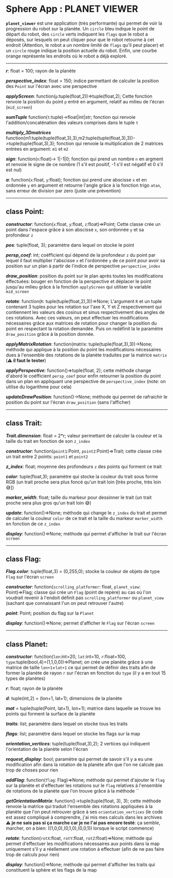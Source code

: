 # Sphere App : PLANET VIEWER
**`planet_viewer`** est une application (très performante) qui permet de voir la progression du robot sur la planète. Un `circle` bleu indique le point de départ du robot, des `circle` verts indiquent les `flags` que le robot a déposés, sur lesquels on peut cliquer pour que le robot retourne à cet endroit (Attention, le robot a un nombre limité de `flags` qu'il peut placer) et un `circle` rouge indique la position actuelle du robot. Enfin, une courbe orange représente les endroits où le robot a déjà exploré.

________________________

**_r_**: float = 100;
  rayon de la planète

**_perspective_index_**: float = 150;
  indice permettant de calculer la position des `Point` sur l'écran avec une perspective

**_applyScreen_**: function(`p`:tuple(float,2))=>tuple(float,2);
  Cette fonction renvoie la position du point `p` entré en argument, relatif au milieu de l'écran (`mid_screen`)

**_sumTuple_** function(`t`:tuple)->float|int|str;
  fonction qui renvoie l'addition/concaténation des valeurs comprises dans le tuple `t` 

**_multiply_3Dmatrices_** function(m1:tuple(tuple(float,3),3),m2:tuple(tuple(float,3),3))->tuple(tuple(float,3),3);
  fonction qui renvoie la multiplication de 2 matrices entrées en argument: `m1` et `m2`

**_sign_**: function(`n`:float)-> 1|-1|0;
  fonction qui prend un nombre `n` en argment et renvoie le signe de ce nombre (1 s'il est positif, -1 s'il est négatif et 0 s'il est nul)

**_a_**: function(`x`:float, `y`:float);
  fonction qui prend une abscisse `x` et en ordonnée `y` en argument et retourne l'angle grâce à la fonction trigo `atan`, sans erreur de division par zero (juste une prévention)

________________________

## class Point:

  **_constructor_**: function(`x`:float, `y`:float, `z`:float)=>Point;
    Cette classe crée un point dans l'espace grâce à son abscisse `x`, son ordonnée `y` et sa profondeur `z`
    
  **_pos_**: tuple(float, 3);
    paramètre dans lequel on stocke le point

  **_persp_coef_**: int;
    coéfficient qui dépend de la profondeur `z` du point par lequel il faut multiplier l'abscisse `x` et l'ordonnée `y` de ce point pour avoir sa position sur un plan à partir de l'indice de perspective `perspective_index`
  
  **_draw_position_**:
    position du point sur le plan après toutes les modifications éffectuées: bouger en fonction de la perspective et déplacer le point jusqu'au milieu grâce à la fonction `applyScreen` qui utiliser la variable `mid_screen`

  **_rotate_**: function(`R`: tuple(tuple(float,2),3))=>None;
    L'argument `R` et un tuple contenant 3 tuples pour les rotation sur l'axe X, Y et Z respectivement qui contiennent les valeurs des cosinus et sinus respectivement des angles de ces rotations. Avec ces valeurs, on peut effectuer les modifications nécessaires grâce aux matrices de rotation pour changer la position du point en respectant la rotation demandée. Puis on redéfinit la le paramètre `draw_position` grâce à la position donnée.

  **_applyMatrixRotation_**: function(matrix: tuple(tuple(float,3),3))->None;
    méthode qui applique à la position du point les modifications nécessaires dues à l'ensemble des rotations de la planète traduites par la matrice `matrix` (**⚠ il faut le tester**)
  
  **_applyPerspective_**: function()=>tuple(float, 2);
    cette méthode change d'abord le coéfficient `persp_coef` pour enfin retourner la position du point dans un plan en appliquant une perspective de `perspective_index` (note: on utilise du logarithme pour cela)

  **_updateDrawPosition_**: function()->None;
    méthode qui permet de rafraichir le position du point sur l'écran `draw_position` (sans l'afficher)

________________________

## class Trait:

  **_Trait.dimension_**: float = 2*r;
    valeur permettant de calculer la couleur et la taille du trait en fonction de son `z_index`

  **_constructor_**: function(`point1`:Point, `point2`:Point)=>Trait;
    cette classe crée un trait entre 2 points: `point1` et `point2`

  **_z_index_**: float;
    moyenne des profondeurs `z` des points qui forment ce trait

  **_color_**: tuple(float,3);
    paramètre qui stocke la couleur du trait sous forme RGB (un trait proche sera plus foncé qu'un trait loin [très proche, très loin 😅])

  **_marker_width_**: float;
    taille du markeur pour dessinner le trait (un trait proche sera plus gros qu'un trait loin 😅)

  **_update_**: function()=>None;
    méthode qui change le `z_index` du trait et permet de calculer la couleur `color` de ce trait et la taille du markeur `marker_width` en fonction de ce `z_index` 
  
  **_display_**: function()=>None;
    méthode qui permet d'afficher le trait sur l'écran `screen`

________________________

## class Flag:

  **_Flag.color_**: tuple(float,3) = (0,255,0);
    stocke la couleur de objets de type `Flag` sur l'écran `screen`
  
  **_constructor_**: function(`scrolling_platformer`: float, `planet_view`: Point)=>Flag;
    classe qui crée un `Flag` (point de repère) au cas où l'on voudrait revenir à l'endoit définit pas `scrolling_platformer` ou `planet_view` (sachant que connaissant l'un on peut retrouver l'autre)

  **_point_**: Point;
    position du flag sur la `Planet`

  **_display_**: function()=>None;
    permet d'afficher le `Flag` sur l'écran `screen`

________________________

## class Planet:
  **_constructor_**: function(`lon`:int=20, `lat`:int=10, `r`:float=100, `type`:tuple(bool,4)=(1,1,0,0))=>Planet;
    on crée une planète grâce à une matrice de taille `lon+1`&times;`lat+1` ce qui permet de définir des traits afin de former la planète de rayon `r` sur l'écran en fonction du `type` (il y a en tout 15 types de planètes)

  **_r_**: float;
    rayon de la planète
  
  **_d_**: tuple(int,2) = (lon+1, lat+1);
    dimensions de la planète
  
  **_mat_** = tuple(tuple(Point, lat+1), lon+1);
    matrice dans laquelle se trouve les points qui forment la surface de la planète
  
  **_traits_**: list;
    paramètre dans lequel on stocke tous les traits

  **_flags_**: list;
    paramètre dans lequel on stocke les flags sur la map

  **_orientation_vertices_**: tuple(tuple(float,3),2);
    2 vertices qui indiquent l'orientation de la planète selon l'écran

  **_request_display_**: bool;
    paramètre qui permet de savoir s'il y a eu une modification afin dans la rotation de la planète afin que l'on ne calcule pas trop de choses pour rien

  **_addFlag_**: function(`flag`: Flag)=>None;
    méthode qui permet d'ajouter le `flag` sur la planète et d'effectuer les rotations sur le `flag` relatives à l'ensemble de rotations de la planète que l'on trouve grâce à la méthode ``

  **_getOrientationMatrix_**: function()->tuple(tuple(float, 3), 3);
    cette méthode renvoie la matrice qui traduit l'ensemble des rotations appliquées à la planète que l'on peut retrouver grâce à ses `orientation_vertices` 
    (le code est assez compliqué à comprendre, j'ai mis mes calculs dans les archives **⚠ je ne sais pas si ça marche car je ne l'ai pas encore testé**: ça semble, marcher, on a bien: ((1,0,0),(0,1,0),(0,0,1)) lorsque le script commence)
    
  **_rotate_**: function(`rotX`:float, `rotY`:float, `rotZ`:float)=>None;
    méthode qui permet d'effectuer les modifications nécessaires aux points dans la map uniquement s'il y a réellement une rotation à effectuer (afin de ne pas faire trop de calculs pour rien)

  **_display_**: function()=>None;
    méthode qui permet d'afficher les traits qui constituent la sphère et les flags de la map